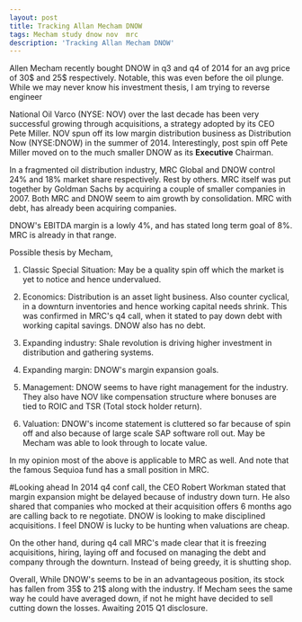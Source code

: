 ```yaml
---
layout: post
title: Tracking Allan Mecham DNOW
tags: Mecham study dnow nov  mrc
description: 'Tracking Allan Mecham DNOW'
---
```


Allen Mecham recently bought DNOW in q3 and q4 of 2014 for an avg price of 30$ and 25$ respectively. Notable, this was even before the oil plunge.
While we may never know his investment thesis, I am trying to reverse engineer

National Oil Varco (NYSE: NOV) over the last decade has been very successful growing through acquisitions, a strategy adopted by its CEO Pete Miller.
NOV spun off its low margin distribution business as Distribution Now (NYSE:DNOW) in the summer of 2014.
Interestingly, post spin off Pete Miller moved on to the much smaller DNOW as its **Executive** Chairman.

In a fragmented oil distribution industry, MRC Global and DNOW control 24% and 18% market share respectively. Rest by others.
 MRC itself was put together by Goldman Sachs by acquiring a couple of smaller companies in 2007.  Both MRC and DNOW seem to aim growth by consolidation.
 MRC with debt, has already been acquiring companies.

DNOW's EBITDA margin is a lowly 4%, and has stated long term goal of 8%. MRC is already in that range.

Possible thesis by Mecham,

1. Classic Special Situation:
May be a quality spin off which the market is yet to notice and hence undervalued.

2.  Economics:
Distribution is an asset light business. Also counter cyclical, in a downturn inventories and hence working capital needs shrink.
 This was confirmed in MRC's q4 call, when it stated to pay down debt with working capital savings. DNOW also has no debt.

3.  Expanding industry:
Shale revolution is driving higher investment in distribution and gathering systems.

4.  Expanding margin:
DNOW's margin expansion goals.

5. Management:
DNOW seems to have right management for the industry. They also have NOV like compensation structure where bonuses are tied to ROIC and TSR (Total stock holder return).

6. Valuation:
DNOW's income statement is cluttered so far because of spin off and also because of large scale SAP software roll out. May be Mecham was able to look through to locate value.

In my opinion most of the above is applicable to MRC as well. And note that the famous Sequioa fund has a small position in MRC.

#Looking ahead
In 2014 q4 conf call, the CEO Robert Workman stated that margin expansion might be delayed because of industry down turn. He also shared that companies who mocked at their acquisition offers 6 months
    ago are calling back to re negotiate. DNOW is looking to make disciplined acquisitions. I feel DNOW is lucky to be hunting when valuations are cheap.

On the other hand, during q4 call MRC's made clear that it is freezing acquisitions, hiring, laying off and focused on managing the debt and company through the downturn.
Instead of being greedy, it is shutting shop.

Overall, While DNOW's seems to be in an advantageous position, its stock has fallen from 35$ to 21$ along with the industry.
If Mecham sees the same way he could have averaged down, if not he might have decided to sell cutting down the losses.
Awaiting 2015 Q1 disclosure.
